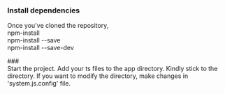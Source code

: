 ### Install dependencies<br/>

Once you've cloned the repository,<br/>
npm-install<br/>
npm-install --save<br/>
npm-install --save-dev<br/>

###<br/>
Start the project. 
Add your ts files to the app directory. 
Kindly stick to the directory.
If you want to modify the directory, make changes in 'system.js.config' file.
